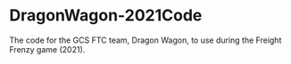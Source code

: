 # DragonWagon-2021Code

The code for the GCS FTC team, Dragon Wagon, to use during the Freight Frenzy game (2021).
